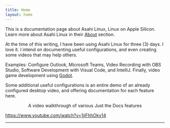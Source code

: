 ```yaml
---
title: Home
layout: home
---
```


This is a documentation page about Asahi Linux, Linux on Apple Silicon. Learn more about Asahi Linux in their [About](https://asahilinux.org/about/) section. 

At the time of this writing, I have been using Asahi Linux for three (3) days. I love it. I intend on documenting useful configurations, and even creating some videos that may help others. 

Examples: Configure Outlook, Microsoft Teams, Video Recording with OBS Studio, Software Development with Visual Code, and IntelliJ. Finally, video game development using [Godot](https://godotengine.org/).

Some additional useful configurations is an entire demo of an already configured desktop video, and offering documentation for each feature here. 


<p align="center">A video walkthrough of various Just the Docs features</p>

https://www.youtube.com/watch?v=1iiFhhOkv14



----

[^1]: [It can take up to 10 minutes for changes to your site to publish after you push the changes to GitHub](https://docs.github.com/en/pages/setting-up-a-github-pages-site-with-jekyll/creating-a-github-pages-site-with-jekyll#creating-your-site).

[Just the Docs]: https://just-the-docs.github.io/just-the-docs/
[GitHub Pages]: https://docs.github.com/en/pages
[README]: https://github.com/just-the-docs/just-the-docs-template/blob/main/README.md
[Jekyll]: https://jekyllrb.com
[GitHub Pages / Actions workflow]: https://github.blog/changelog/2022-07-27-github-pages-custom-github-actions-workflows-beta/
[use this template]: https://github.com/just-the-docs/just-the-docs-template/generate
